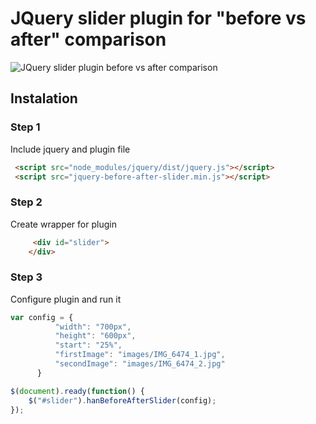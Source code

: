# JQuery slider plugin for "before vs after" comparison 

![JQuery slider plugin before vs after comparison](https://raw.githubusercontent.com/hanumanum/before-after-slider/master/thumbnail.png)

## Instalation

### Step 1
Include jquery and plugin file

```html
 <script src="node_modules/jquery/dist/jquery.js"></script>
 <script src="jquery-before-after-slider.min.js"></script>
```


### Step 2
Create wrapper for plugin

```html
     <div id="slider">
    </div>
```

### Step 3
Configure plugin and run it 

```javascript
var config = {
          "width": "700px",
          "height": "600px",
          "start": "25%",
          "firstImage": "images/IMG_6474_1.jpg",
          "secondImage": "images/IMG_6474_2.jpg"
      }

$(document).ready(function() {
    $("#slider").hanBeforeAfterSlider(config);
});
```

